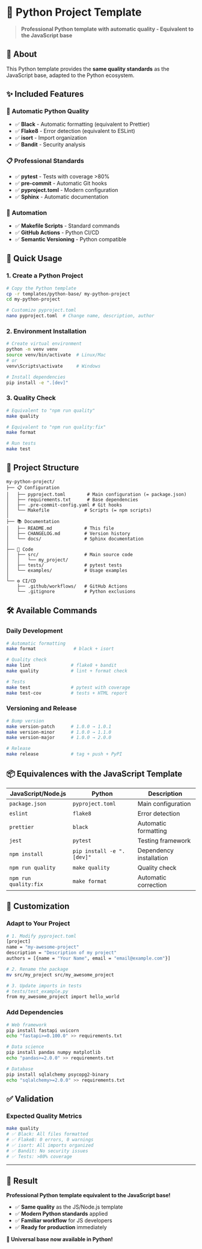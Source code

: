 # 🐍 Python Project Template

> **Professional Python template with automatic quality - Equivalent to the JavaScript base**

## 🎯 About

This Python template provides the **same quality standards** as the JavaScript base, adapted to the Python ecosystem.

## ✨ Included Features

### 🔧 Automatic Python Quality

- ✅ **Black** - Automatic formatting (equivalent to Prettier)
- ✅ **Flake8** - Error detection (equivalent to ESLint)
- ✅ **isort** - Import organization
- ✅ **Bandit** - Security analysis

### 📋 Professional Standards

- ✅ **pytest** - Tests with coverage >80%
- ✅ **pre-commit** - Automatic Git hooks
- ✅ **pyproject.toml** - Modern configuration
- ✅ **Sphinx** - Automatic documentation

### 🚀 Automation

- ✅ **Makefile Scripts** - Standard commands
- ✅ **GitHub Actions** - Python CI/CD
- ✅ **Semantic Versioning** - Python compatible

## 🚀 Quick Usage

### 1. Create a Python Project

```bash
# Copy the Python template
cp -r templates/python-base/ my-python-project
cd my-python-project

# Customize pyproject.toml
nano pyproject.toml  # Change name, description, author
```

### 2. Environment Installation

```bash
# Create virtual environment
python -m venv venv
source venv/bin/activate  # Linux/Mac
# or
venv\Scripts\activate     # Windows

# Install dependencies
pip install -e ".[dev]"
```

### 3. Quality Check

```bash
# Equivalent to "npm run quality"
make quality

# Equivalent to "npm run quality:fix" 
make format

# Run tests
make test
```

## 📁 Project Structure

```
my-python-project/
├── 📋 Configuration
│   ├── pyproject.toml        # Main configuration (= package.json)
│   ├── requirements.txt      # Base dependencies
│   ├── .pre-commit-config.yaml # Git hooks
│   └── Makefile             # Scripts (= npm scripts)
│
├── 📚 Documentation
│   ├── README.md            # This file
│   ├── CHANGELOG.md         # Version history
│   └── docs/                # Sphinx documentation
│
├── 🔨 Code
│   ├── src/                 # Main source code
│   │   └── my_project/
│   ├── tests/               # pytest tests
│   └── examples/            # Usage examples
│
└── ⚙️ CI/CD
    ├── .github/workflows/   # GitHub Actions
    └── .gitignore           # Python exclusions
```

## 🛠️ Available Commands

### Daily Development

```bash
# Automatic formatting
make format              # black + isort

# Quality check
make lint               # flake8 + bandit
make quality            # lint + format check

# Tests
make test               # pytest with coverage
make test-cov           # tests + HTML report
```

### Versioning and Release

```bash
# Bump version
make version-patch      # 1.0.0 → 1.0.1
make version-minor      # 1.0.0 → 1.1.0
make version-major      # 1.0.0 → 2.0.0

# Release
make release            # tag + push + PyPI
```

## 📦 Equivalences with the JavaScript Template

| JavaScript/Node.js | Python | Description |
|-------------------|--------|-------------|
| `package.json` | `pyproject.toml` | Main configuration |
| `eslint` | `flake8` | Error detection |
| `prettier` | `black` | Automatic formatting |
| `jest` | `pytest` | Testing framework |
| `npm install` | `pip install -e ".[dev]"` | Dependency installation |
| `npm run quality` | `make quality` | Quality check |
| `npm run quality:fix` | `make format` | Automatic correction |

## 🎨 Customization

### Adapt to Your Project

```bash
# 1. Modify pyproject.toml
[project]
name = "my-awesome-project"
description = "Description of my project"
authors = [{name = "Your Name", email = "email@example.com"}]

# 2. Rename the package
mv src/my_project src/my_awesome_project

# 3. Update imports in tests
# tests/test_example.py
from my_awesome_project import hello_world
```

### Add Dependencies

```bash
# Web framework
pip install fastapi uvicorn
echo "fastapi>=0.100.0" >> requirements.txt

# Data science
pip install pandas numpy matplotlib
echo "pandas>=2.0.0" >> requirements.txt

# Database
pip install sqlalchemy psycopg2-binary
echo "sqlalchemy>=2.0.0" >> requirements.txt
```

## ✅ Validation

### Expected Quality Metrics

```bash
make quality
# ✅ Black: All files formatted
# ✅ Flake8: 0 errors, 0 warnings  
# ✅ isort: All imports organized
# ✅ Bandit: No security issues
# ✅ Tests: >80% coverage
```

---

## 🎉 Result

**Professional Python template equivalent to the JavaScript base!**

- ✅ **Same quality** as the JS/Node.js template
- ✅ **Modern Python standards** applied
- ✅ **Familiar workflow** for JS developers
- ✅ **Ready for production** immediately

**🚀 Universal base now available in Python!** 